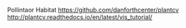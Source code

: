 Pollintaor Habitat
https://github.com/danforthcenter/plantcv
http://plantcv.readthedocs.io/en/latest/vis_tutorial/

